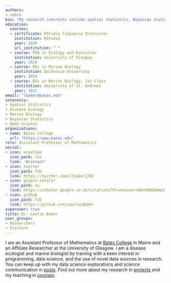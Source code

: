 ```yaml
---
authors:
- admin
bio: "My research interests include spatial statistics, Bayesian statistics, data science, disease ecology, marine biology, and teaching. Pronouns: She/her/hers." 
education:
  courses:
  - certificate: RStudio Tidyverse Instructor
    institution: RStudio
    year: 2020
    url_institution: " "
  - course: PhD in Ecology and Evolution
    institution: University of Glasgow
    year: 2019
  - course: MSc in Marine Biology
    institution: Dalhousie University
    year: 2014
  - course: BSc in Marine Biology, 1st Class
    institution: University of St. Andrews
    year: 2011
email: "lbaker@bates.edu"
interests:
- Spatial Statistics
- Disease Ecology
- Marine Biology
- Bayesian Statistics
- Open Science
organizations:
- name: Bates College
  url: "https://www.bates.edu"
role: Assistant Professor of Mathematics
social:
- icon: envelope
  icon_pack: fas
  link: '#contact'
- icon: twitter
  icon_pack: fab
  link: https://twitter.com/llbaker1707
- icon: google-scholar
  icon_pack: ai
  link: https://scholar.google.co.uk/citations?hl=en&user=AbtV06EAAAAJ
- icon: github
  icon_pack: fab
  link: https://github.com/LaurieLBaker
superuser: true
title: Dr. Laurie Baker
user_groups:
- Researchers
- Visitors
---
```


I am an Assistant Professor of Mathematics at [Bates College](https://www.bates.edu) in Maine and an Affiliate Researcher at the University of Glasgow. I am a disease ecologist and marine biologist by training with a keen interest in programming, data science, and the use of novel data sources in research. You can keep up with my data science explorations and science communication in [posts](#posts). Find out more about my research in [projects](#projects) and my teaching in [courses](/courses). 


